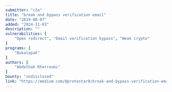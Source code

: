 ```yaml
---
submitter: "c2a"
title: "break and bypass verification email"
date: "2019-08-07"
added: "2024-11-03"
description: ""
vulnerabilities: [
    "Open redirect", "Email verification bypass", "Weak crypto"
]
programs: [
    "Bukalapak"
]
authors: [
    "Abdelhak Kharroubi"
]
bounty: "undisclosed"
link: "https://medium.com/@protostar0/break-and-bypass-verification-email-ac3359041272"
---
```




